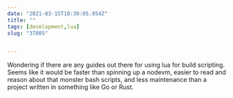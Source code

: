 ```yaml
---
date: "2021-03-15T10:30:05.954Z"
title: ""
tags: [development,lua]
slug: "37805"


---
```

Wondering if there are any guides out there for using lua for build scripting. Seems like it would be faster than spinning up a nodevm, easier to read and reason about that monster bash scripts, and less maintenance than a project written in something like Go or Rust.